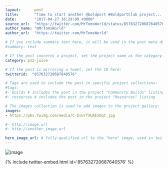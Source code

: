 ```yaml
---
layout:      post
title:       "Time to start another @boldport #BoldportClub project....."
date:        "2017-04-27 16:29:09 +0000"
source_url:  "https://twitter.com/MrTomsWorld/status/857632720687640576"
author_name: "@MrTomsWorld"
author_url:  "https://twitter.com/MrTomsWorld"

# If you include summary text here, it will be used in the post meta description instead of an excerpt from the post body
#summary: text

# If the post concerns a project, set the project name as the category:
category: p12-juice

# If the post is mirroring a tweet, set the ID here:
twitterid:  "857632720687640576"

# Tags are used to include the post in specific project collections:
#tags:
#- builds # includes the post in the project "Community Builds" listing
#- resources # includes the post in the project "Resources" listing

# The images collection is used to add images to the project gallery:
images:
- https://pbs.twimg.com/media/C-bsUrfXUAEzDqt.jpg

#- http://image.url
#- http://another_image.url

hero_image_url: # fully-qualified url to the "hero" image, used in twitter cards for example
---
```


![image](https://pbs.twimg.com/media/C-bsUrfXUAEzDqt.jpg)

{% include twitter-embed.html id='857632720687640576' %}



